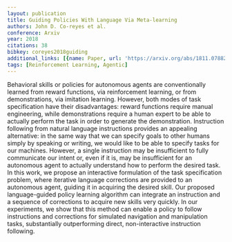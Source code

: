 ```yaml
---
layout: publication
title: Guiding Policies With Language Via Meta-learning
authors: John D. Co-reyes et al.
conference: Arxiv
year: 2018
citations: 38
bibkey: coreyes2018guiding
additional_links: [{name: Paper, url: 'https://arxiv.org/abs/1811.07882'}]
tags: [Reinforcement Learning, Agentic]
---
```

Behavioral skills or policies for autonomous agents are conventionally
learned from reward functions, via reinforcement learning, or from
demonstrations, via imitation learning. However, both modes of task
specification have their disadvantages: reward functions require manual
engineering, while demonstrations require a human expert to be able to actually
perform the task in order to generate the demonstration. Instruction following
from natural language instructions provides an appealing alternative: in the
same way that we can specify goals to other humans simply by speaking or
writing, we would like to be able to specify tasks for our machines. However, a
single instruction may be insufficient to fully communicate our intent or, even
if it is, may be insufficient for an autonomous agent to actually understand
how to perform the desired task. In this work, we propose an interactive
formulation of the task specification problem, where iterative language
corrections are provided to an autonomous agent, guiding it in acquiring the
desired skill. Our proposed language-guided policy learning algorithm can
integrate an instruction and a sequence of corrections to acquire new skills
very quickly. In our experiments, we show that this method can enable a policy
to follow instructions and corrections for simulated navigation and
manipulation tasks, substantially outperforming direct, non-interactive
instruction following.